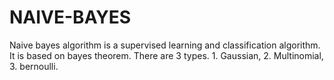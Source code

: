 # NAIVE-BAYES
Naive bayes algorithm is a supervised learning and classification algorithm. It is based on bayes theorem. There are 3 types. 1. Gaussian, 2. Multinomial, 3. bernoulli.
